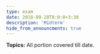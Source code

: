 ```yaml
---
type: exam
date: 2018-09-28T8:0:0+3:30
description: 'Midterm'
hide_from_announcments: true
---
```

**Topics:**
All portion covered till date.
